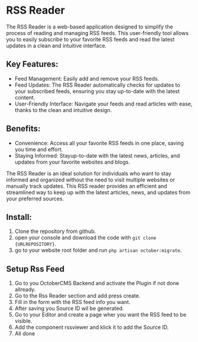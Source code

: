 # RSS Reader

The RSS Reader is a web-based application designed to simplify the process of reading and managing RSS feeds. This user-friendly tool allows you to easily subscribe to your favorite RSS feeds and read the latest updates in a clean and intuitive interface.

## Key Features:
-   Feed Management: Easily add and remove your RSS feeds.
-   Feed Updates: The RSS Reader automatically checks for updates to your subscribed feeds, ensuring you stay up-to-date with the latest content.
-   User-Friendly Interface: Navigate your feeds and read articles with ease, thanks to the clean and intuitive design.

## Benefits:
-   Convenience: Access all your favorite RSS feeds in one place, saving you time and effort.
-   Staying Informed: Stayup-to-date with the latest news, articles, and updates from your favorite websites and blogs.

The RSS Reader is an ideal solution for individuals who want to stay informed and organized without the need to visit multiple websites or manually track updates. This RSS reader provides an efficient and streamlined way to keep up with the latest articles, news, and updates from your preferred sources.

## Install:
1. Clone the repository from github.
2. open your console and download the code with `git clone {URLREPOSITORY}`.
3. go to your website root folder and run `php artisan october:migrate`.

## Setup Rss Feed
1. Go to you OctoberCMS Backend and activate the Plugin if not done allready.
2. Go to the Rss Reader section and add press create.
3. Fill in the form with the RSS feed info you want.
4. After saving you Source ID wil be generated.
5. Go to your Editor and create a page wher you want the RSS feed to be visible.
6. Add the component rssviewer and klick it to add the Source ID.
7. All done